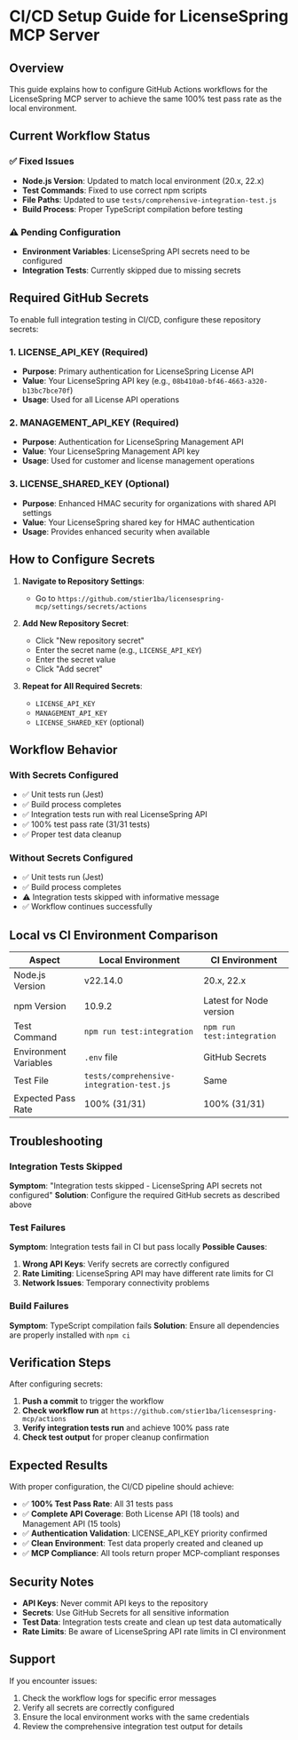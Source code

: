 # CI/CD Setup Guide for LicenseSpring MCP Server

## Overview

This guide explains how to configure GitHub Actions workflows for the LicenseSpring MCP server to achieve the same 100% test pass rate as the local environment.

## Current Workflow Status

### ✅ Fixed Issues
- **Node.js Version**: Updated to match local environment (20.x, 22.x)
- **Test Commands**: Fixed to use correct npm scripts
- **File Paths**: Updated to use `tests/comprehensive-integration-test.js`
- **Build Process**: Proper TypeScript compilation before testing

### ⚠️ Pending Configuration
- **Environment Variables**: LicenseSpring API secrets need to be configured
- **Integration Tests**: Currently skipped due to missing secrets

## Required GitHub Secrets

To enable full integration testing in CI/CD, configure these repository secrets:

### 1. LICENSE_API_KEY (Required)
- **Purpose**: Primary authentication for LicenseSpring License API
- **Value**: Your LicenseSpring API key (e.g., `08b410a0-bf46-4663-a320-b13bc7bce70f`)
- **Usage**: Used for all License API operations

### 2. MANAGEMENT_API_KEY (Required)
- **Purpose**: Authentication for LicenseSpring Management API
- **Value**: Your LicenseSpring Management API key
- **Usage**: Used for customer and license management operations

### 3. LICENSE_SHARED_KEY (Optional)
- **Purpose**: Enhanced HMAC security for organizations with shared API settings
- **Value**: Your LicenseSpring shared key for HMAC authentication
- **Usage**: Provides enhanced security when available

## How to Configure Secrets

1. **Navigate to Repository Settings**:
   - Go to `https://github.com/stier1ba/licensespring-mcp/settings/secrets/actions`

2. **Add New Repository Secret**:
   - Click "New repository secret"
   - Enter the secret name (e.g., `LICENSE_API_KEY`)
   - Enter the secret value
   - Click "Add secret"

3. **Repeat for All Required Secrets**:
   - `LICENSE_API_KEY`
   - `MANAGEMENT_API_KEY`
   - `LICENSE_SHARED_KEY` (optional)

## Workflow Behavior

### With Secrets Configured
- ✅ Unit tests run (Jest)
- ✅ Build process completes
- ✅ Integration tests run with real LicenseSpring API
- ✅ 100% test pass rate (31/31 tests)
- ✅ Proper test data cleanup

### Without Secrets Configured
- ✅ Unit tests run (Jest)
- ✅ Build process completes
- ⚠️ Integration tests skipped with informative message
- ✅ Workflow continues successfully

## Local vs CI Environment Comparison

| Aspect | Local Environment | CI Environment |
|--------|------------------|----------------|
| Node.js Version | v22.14.0 | 20.x, 22.x |
| npm Version | 10.9.2 | Latest for Node version |
| Test Command | `npm run test:integration` | `npm run test:integration` |
| Environment Variables | `.env` file | GitHub Secrets |
| Test File | `tests/comprehensive-integration-test.js` | Same |
| Expected Pass Rate | 100% (31/31) | 100% (31/31) |

## Troubleshooting

### Integration Tests Skipped
**Symptom**: "Integration tests skipped - LicenseSpring API secrets not configured"
**Solution**: Configure the required GitHub secrets as described above

### Test Failures
**Symptom**: Integration tests fail in CI but pass locally
**Possible Causes**:
1. **Wrong API Keys**: Verify secrets are correctly configured
2. **Rate Limiting**: LicenseSpring API may have different rate limits for CI
3. **Network Issues**: Temporary connectivity problems

### Build Failures
**Symptom**: TypeScript compilation fails
**Solution**: Ensure all dependencies are properly installed with `npm ci`

## Verification Steps

After configuring secrets:

1. **Push a commit** to trigger the workflow
2. **Check workflow run** at `https://github.com/stier1ba/licensespring-mcp/actions`
3. **Verify integration tests run** and achieve 100% pass rate
4. **Check test output** for proper cleanup confirmation

## Expected Results

With proper configuration, the CI/CD pipeline should achieve:
- ✅ **100% Test Pass Rate**: All 31 tests pass
- ✅ **Complete API Coverage**: Both License API (18 tools) and Management API (15 tools)
- ✅ **Authentication Validation**: LICENSE_API_KEY priority confirmed
- ✅ **Clean Environment**: Test data properly created and cleaned up
- ✅ **MCP Compliance**: All tools return proper MCP-compliant responses

## Security Notes

- **API Keys**: Never commit API keys to the repository
- **Secrets**: Use GitHub Secrets for all sensitive information
- **Test Data**: Integration tests create and clean up test data automatically
- **Rate Limits**: Be aware of LicenseSpring API rate limits in CI environment

## Support

If you encounter issues:
1. Check the workflow logs for specific error messages
2. Verify all secrets are correctly configured
3. Ensure the local environment works with the same credentials
4. Review the comprehensive integration test output for details
